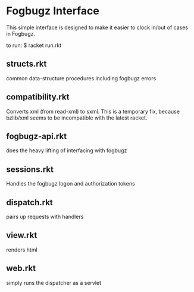 Fogbugz Interface
================

This simple interface is designed to make it easier to clock in/out of
cases in Fogbugz.

to run: 
    $ racket run.rkt

structs.rkt
----------

common data-structure procedures including fogbugz errors

compatibility.rkt
--------------

Converts xml (from read-xml) to sxml. This is a temporary fix, because
bzlib/xml seems to be incompatible with the latest racket.

fogbugz-api.rkt
--------------

does the heavy lifting of interfacing with fogbugz

sessions.rkt
-----------

Handles the fogbugz logon and authorization tokens

dispatch.rkt
-----------

pairs up requests with handlers

view.rkt
-------

renders html

web.rkt
------

simply runs the dispatcher as a servlet

